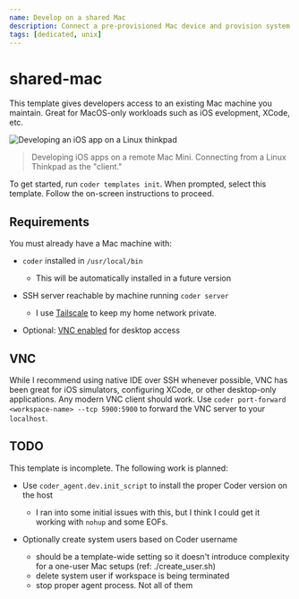 ```yaml
---
name: Develop on a shared Mac
description: Connect a pre-provisioned Mac device and provision system users as workspaces
tags: [dedicated, unix]
---
```


# shared-mac

This template gives developers access to an existing Mac machine you maintain. Great for 
MacOS-only workloads such as iOS evelopment, XCode, etc.

![Developing an iOS app on a Linux thinkpad](https://raw.githubusercontent.com/bpmct/coder-templates/main/metadata/shared-mac-01.png)

> Developing iOS apps on a remote Mac Mini. Connecting from a Linux Thinkpad as the "client."

To get started, run `coder templates init`. When prompted, select this template. Follow the on-screen instructions to proceed.

## Requirements

You must already have a Mac machine with:

- `coder` installed in `/usr/local/bin`

    - This will be automatically installed in a future version

- SSH server reachable by machine running `coder server`

    - I use [Tailscale](https://tailscale.com) to keep my home network private.

- Optional: [VNC enabled](https://support.apple.com/guide/remote-desktop/set-up-a-computer-running-vnc-software-apdbed09830/mac#:~:text=On%20the%20client%20computer%2C%20choose,VNC%20password%2C%20then%20click%20OK.) for desktop access

## VNC

While I recommend using native IDE over SSH whenever possible, VNC has been great
for iOS simulators, configuring XCode, or other desktop-only applications. Any modern VNC client should work. Use `coder port-forward <workspace-name> --tcp 5900:5900` to forward the VNC server to your `localhost`. 

## TODO

This template is incomplete. The following work is planned:

- Use `coder_agent.dev.init_script` to install the proper Coder 
    version on the host

    - I ran into some initial issues with this, but I think I
    could get it working with `nohup` and some EOFs.

- Optionally create system users based on Coder username

    - should be a template-wide setting so it doesn't
    introduce complexity for a one-user Mac setups
    (ref: ./create_user.sh)
    - delete system user if workspace is being terminated
    - stop proper agent process. Not all of them
